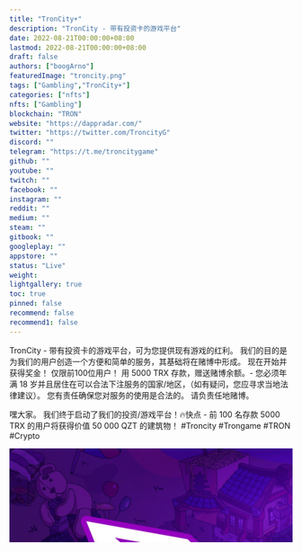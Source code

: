 ```yaml
---
title: "TronCity+"
description: "TronCity - 带有投资卡的游戏平台"
date: 2022-08-21T00:00:00+08:00
lastmod: 2022-08-21T00:00:00+08:00
draft: false
authors: ["boogArno"]
featuredImage: "troncity.png"
tags: ["Gambling","TronCity+"]
categories: ["nfts"]
nfts: ["Gambling"]
blockchain: "TRON"
website: "https://dappradar.com/"
twitter: "https://twitter.com/TroncityG"
discord: ""
telegram: "https://t.me/troncitygame"
github: ""
youtube: ""
twitch: ""
facebook: ""
instagram: ""
reddit: ""
medium: ""
steam: ""
gitbook: ""
googleplay: ""
appstore: ""
status: "Live"
weight: 
lightgallery: true
toc: true
pinned: false
recommend: false
recommend1: false
---
```

TronCity - 带有投资卡的游戏平台，可为您提供现有游戏的红利。 我们的目的是为我们的用户创造一个方便和简单的服务，其基础将在赌博中形成。 现在开始并获得奖金！ 仅限前100位用户！ 用 5000 TRX 存款，赠送赌博余额。- 您必须年满 18 岁并且居住在可以合法下注服务的国家/地区，（如有疑问，您应寻求当地法律建议）。 您有责任确保您对服务的使用是合法的。 请负责任地赌博。

嘿大家。 我们终于启动了我们的投资/游戏平台！🔥快点 - 前 100 名存款 5000 TRX 的用户将获得价值 50 000 QZT 的建筑物！ #Troncity #Trongame #TRON #Crypto

![1080x360](1080x360.jpg)

